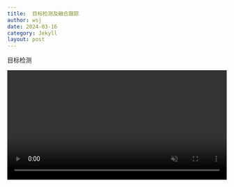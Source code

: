 ```yaml
---
title:  目标检测及融合跟踪 
author: wsj 
date: 2024-03-16
category: Jekyll
layout: post
---
```





目标检测

<video  style="display:block; width:100%; height:auto;" preload="auto" autoplay controls  muted loop="loop">
  <source src="/assets/目标检测.mp4" type="video/mp4">
</video>

 
